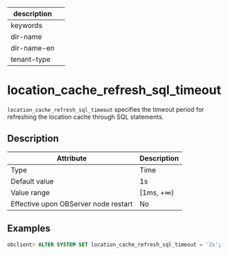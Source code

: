 | description ||
|---|---|
| keywords ||
| dir-name ||
| dir-name-en ||
| tenant-type ||

# location_cache_refresh_sql_timeout

`location_cache_refresh_sql_timeout` specifies the timeout period for refreshing the location cache through SQL statements.

## Description

| Attribute | Description |
|------------------|-----------|
| Type | Time |
| Default value | 1s |
| Value range | \[1ms, +∞) |
| Effective upon OBServer node restart | No |

## Examples

```sql
obclient> ALTER SYSTEM SET location_cache_refresh_sql_timeout = '2s';
```
